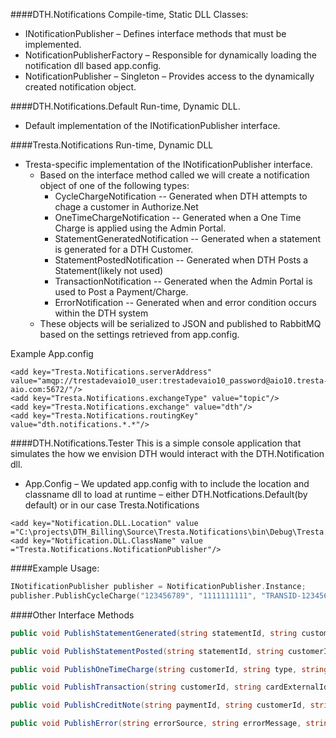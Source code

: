 ####DTH.Notifications
Compile-time, Static DLL
Classes:
* INotificationPublisher – Defines interface methods that must be implemented.
* NotificationPublisherFactory – Responsible for dynamically loading the notification dll based app.config.
* NotificationPublisher – Singleton – Provides access to the dynamically created notification object.

####DTH.Notifications.Default
Run-time, Dynamic DLL.
* Default implementation of the INotificationPublisher interface.

####Tresta.Notifications
Run-time, Dynamic DLL
* Tresta-specific implementation of the INotificationPublisher interface.
  * Based on the interface method called we will create a notification object of one of the following types:
    * CycleChargeNotification -- Generated when DTH attempts to chage a customer in Authorize.Net
    * OneTimeChargeNotification -- Generated when a One Time Charge is applied using the Admin Portal.
    * StatementGeneratedNotification -- Generated when a statement is generated for a DTH Customer.
    * StatementPostedNotification -- Generated when DTH Posts a Statement(likely not used)
    * TransactionNotification -- Generated when the Admin Portal is used to Post a Payment/Charge.
    * ErrorNotification -- Generated when and error condition occurs within the DTH system
  * These objects will be serialized to JSON and published to RabbitMQ based on the settings retrieved from app.config.

Example App.config
```
<add key="Tresta.Notifications.serverAddress" value="amqp://trestadevaio10_user:trestadevaio10_password@aio10.tresta-aio.com:5672/"/>
<add key="Tresta.Notifications.exchangeType" value="topic"/>
<add key="Tresta.Notifications.exchange" value="dth"/>
<add key="Tresta.Notifications.routingKey" value="dth.notifications.*.*"/>
```
####DTH.Notifications.Tester
This is a simple console application that simulates the how we envision DTH would interact with the DTH.Notification dll.
* App.Config – We updated app.config with to include the location and classname dll to load at runtime – either DTH.Notfications.Default(by default) or in our case Tresta.Notifications
```
<add key="Notification.DLL.Location" value ="C:\projects\DTH_Billing\Source\Tresta.Notifications\bin\Debug\Tresta.Notifications.dll"/>
<add key="Notification.DLL.ClassName" value ="Tresta.Notifications.NotificationPublisher"/>
```

####Example Usage:
```c
INotificationPublisher publisher = NotificationPublisher.Instance;
publisher.PublishCycleCharge("123456789", "1111111111", "TRANSID-123456789", 59.95f, "APPROVED", 0.00f, DateTime.Now, 59.95f);
```

####Other Interface Methods
```c#
public void PublishStatementGenerated(string statementId, string customerId, DateTime statementGenerated, DateTime statementDue, string statementLink)
```
```c#
public void PublishStatementPosted(string statementId, string customerId, DateTime statementPosted, DateTime statementDue, string statementLink)
```
```c#
public void PublishOneTimeCharge(string customerId, string type, string amount, string chargeDate, string chargeDescription, float currentBalance, float previousBalance)
```

```c#
public void PublishTransaction(string customerId, string cardExternalId, string amount, string transactionType, float currentBalance, float previousBalance)
```

```c#
public void PublishCreditNote(string paymentId, string customerId, string creditNoteType, float amount, DateTime paymentDate, string paymentDescription, float currentBalance, float previousBalance)
```

```c#
public void PublishError(string errorSource, string errorMessage, string customerId, string severity)
```
